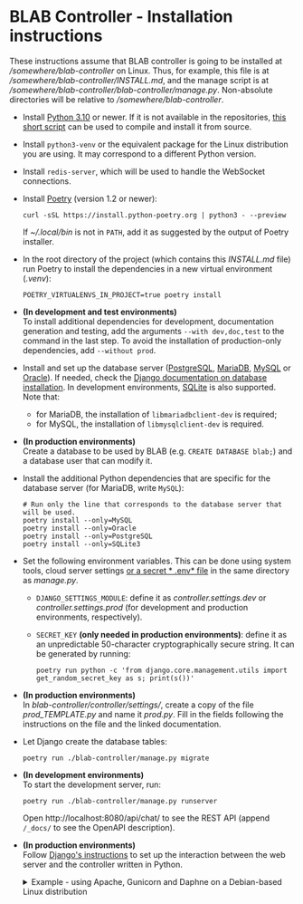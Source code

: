 # BLAB Controller - Installation instructions

These instructions assume that BLAB controller is going to be installed at */somewhere/blab-controller* on Linux. Thus,
for example, this file is at */somewhere/blab-controller/INSTALL.md*, and the manage script is at
*/somewhere/blab-controller/blab-controller/manage.py*. Non-absolute directories will be relative to
*/somewhere/blab-controller*.

- Install
  [Python 3.10](https://www.python.org/downloads/release/python-3100/)
  or newer. If it is not available in the
  repositories, [this short script](https://gist.github.com/viniciusbm/f603d2d8165b08321be0728e5e51e8d8) can be used to
  compile and install it from source.

- Install `python3-venv` or the equivalent package for the Linux distribution you are using. It may correspond to a
  different Python version.

- Install `redis-server`, which will be used to handle the WebSocket connections.

- Install [Poetry](https://python-poetry.org/) (version 1.2 or newer):

  ```shell
  curl -sSL https://install.python-poetry.org | python3 - --preview
  ```
  If *~/.local/bin* is not in `PATH`, add it as suggested by the output of Poetry installer.

- In the root directory of the project (which contains this _INSTALL.md_ file)
  run Poetry to install the dependencies in a new virtual environment (_.venv_):

  ```shell
  POETRY_VIRTUALENVS_IN_PROJECT=true poetry install
  ```

- **(In development and test environments)** <br/>
  To install additional dependencies for development, documentation generation and testing, add the arguments
  `--with dev,doc,test` to the command in the last step. To avoid the installation of production-only dependencies,
  add `--without prod`.

- Install and set up the database server ([PostgreSQL](https://www.postgresql.org/),
  [MariaDB](https://mariadb.org/), [MySQL](https://www.mysql.com/) or [Oracle](https://www.oracle.com/database/)). If
  needed, check
  the [Django documentation on database installation](https://docs.djangoproject.com/en/4.0/ref/databases/). In
  development environments, [SQLite](https://www.sqlite.org/index.html) is also supported.
  Note that:
    - for MariaDB, the installation of `libmariadbclient-dev` is required;
    - for MySQL, the installation of `libmysqlclient-dev` is required.

- **(In production environments)** <br/>
  Create a database to be used by BLAB (e.g. `CREATE DATABASE blab;`) and a database user that can modify it.

- Install the additional Python dependencies that are specific for the database server (for MariaDB, write `MySQL`):

  ```shell
  # Run only the line that corresponds to the database server that will be used.
  poetry install --only=MySQL
  poetry install --only=Oracle
  poetry install --only=PostgreSQL
  poetry install --only=SQLite3
  ```

- Set the following environment variables. This can be done using system tools, cloud server settings [or a secret *
  .env* file](https://github.com/theskumar/python-dotenv) in the same directory as *manage.py*.

    - `DJANGO_SETTINGS_MODULE`: define it as _controller.settings.dev_ or _controller.settings.prod_ (for development
      and production environments, respectively).
    - `SECRET_KEY` **(only needed in production environments)**: define it as an unpredictable 50-character
      cryptographically secure string. It can be generated by running:

        ```shell
        poetry run python -c 'from django.core.management.utils import get_random_secret_key as s; print(s())'
        ```

- **(In production environments)** <br/>
  In *blab-controller/controller/settings/*, create a copy of the file *prod_TEMPLATE.py* and name it *prod.py*. Fill in
  the fields following the instructions on the file and the linked documentation.

- Let Django create the database tables:

  ```shell
  poetry run ./blab-controller/manage.py migrate
  ```

- **(In development environments)** <br/>
  To start the development server, run:

  ```shell
  poetry run ./blab-controller/manage.py runserver
  ```

  Open http://localhost:8080/api/chat/ to see the REST API (append `/_docs/` to see the OpenAPI description).

- **(In production environments)** <br/>
  Follow [Django's instructions](https://docs.djangoproject.com/en/4.0/howto/deployment/) to set up the interaction
  between the web server and the controller written in Python.
  <details>
    <summary>
    Example - using Apache, Gunicorn and Daphne on a Debian-based Linux distribution
    </summary>

    - Install [Gunicorn](https://github.com/benoitc/gunicorn)
      and [Daphne](https://github.com/django/daphne):

      ```shell
      poetry run pip install gunicorn daphne
      ```

    - Create the service files for Gunicorn and Daphne in the directory */etc/systemd/system/*, changing the usernames,
      ports and paths as needed:

        ```ini
        # /etc/systemd/system/blab-gunicorn.service
        [Unit]
        Description=Gunicorn daemon for BLAB
        After=network.target

        [Service]
        User=user_name_here
        Group=www-data
        Restart=always
        WorkingDirectory=/somewhere/blab-controller/blab-controller
        ExecStart=/somewhere/blab-controller/.venv/bin/python -m gunicorn -b 127.0.0.1:25224 controller.wsgi

        [Install]
        WantedBy=multi-user.target
        ```

        ```ini
        # /etc/systemd/system/blab-daphne.service
        [Unit]
        Description=Daphne daemon for BLAB
        After=network.target

        [Service]
        User=user_name_here
        Group=www-data
        Restart=always
        WorkingDirectory=/somewhere/blab-controller/blab-controller
        ExecStart=/somewhere/blab-controller/.venv/bin/python -m daphne -b 127.0.0.1 -p 25223 controller.asgi:application

        [Install]
        WantedBy=multi-user.target
        ```
    - Run `systemctl enable blab-gunicorn blab-daphne` and `systemctl start blab-gunicorn blab-daphne` as root to enable
      the services and start them immediately.
    - Install [Apache HTTP Server](https://httpd.apache.org/) (e.g. `apt install apache2` as root) if it is not
      installed yet.
    - Enable Apache's
      [*mod_proxy_http*](https://httpd.apache.org/docs/2.4/mod/mod_proxy_http.html),
      [*mod_proxy_wstunnel*](https://httpd.apache.org/docs/2.4/mod/mod_proxy_wstunnel.html) and
      [*mod_rewrite*](https://httpd.apache.org/docs/2.4/mod/mod_rewrite.html) modules by
      running `a2enmod proxy_http proxy_wstunnel rewrite` as root.
    - Create the file
      */etc/apache2/sites-available/blab-controller.conf* with the following contents, changing the paths, IPs,
      ports and addresses as needed:

        ```ApacheConf
        # /etc/apache2/sites-available/blab-controller.conf

        Define BLAB_CONTROLLER_ROOT /somewhere/blab-controller
        Define BLAB_CONTROLLER_FE   /path/to/the/front/end/here
        Define BLAB_DAPHNE_PORT 25223
        Define BLAB_GUNICORN_PORT 25224
        Define BLAB_SERVER_NAME www.blab.example.com
        Define BLAB_SERVER_ALIASES '*.blab.example.com otherblab.example.com'
        Define BLAB_SERVER_IPS_PORTS '127.0.0.1:80 192.168.122.10:80'

        ErrorLog ${BLAB_CONTROLLER_ROOT}/blab-controller/.logs/error.log
        CustomLog ${BLAB_CONTROLLER_ROOT}/blab-controller/.logs/access.log combined

        <VirtualHost ${BLAB_SERVER_IPS_PORTS}>
          ServerName ${BLAB_SERVER_NAME}
          ServerAlias ${BLAB_SERVER_ALIASES}

         <Directory "${BLAB_CONTROLLER_FE}">
            Options Indexes FollowSymLinks
            AllowOverride All

            Options -MultiViews
            RewriteEngine On
            RewriteCond %{REQUEST_FILENAME} !-f
            RewriteRule ^ index.html [QSA,L]

            Require all granted
          </Directory>
          DocumentRoot ${BLAB_CONTROLLER_FE}

          ProxyPass /ws/  "ws://localhost:${BLAB_DAPHNE_PORT}/ws/"
          ProxyPass /static/ !
          ProxyPass /media/ !
          ProxyPass /api/ "http://localhost:${BLAB_GUNICORN_PORT}/api/"

        </VirtualHost>
        ```
    - Run `a2ensite blab-controller` as root to enable the site configuration.

    - Restart Gunicorn and Daphne (`systemctl restart blab-gunicorn blab-daphne`) now and **whenever changes are made**
      to any file in *blab-controller/* and its subdirectories.

    - Restart Apache (`systemctl reload apache2` as root).

    At this point, the installation should be ready.

  </details>
